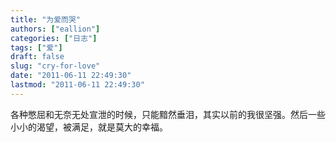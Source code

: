 ```yaml
---
title: "为爱而哭"
authors: ["eallion"]
categories: ["日志"]
tags: ["爱"]
draft: false
slug: "cry-for-love"
date: "2011-06-11 22:49:30"
lastmod: "2011-06-11 22:49:30"
---
```


各种憋屈和无奈无处宣泄的时候，只能黯然垂泪，其实以前的我很坚强。然后一些小小的渴望，被满足，就是莫大的幸福。
